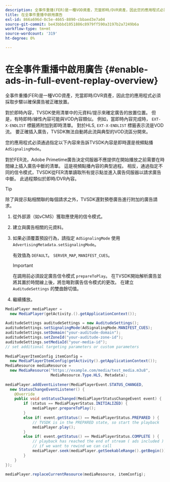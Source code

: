```yaml
---
description: 全事件重播(FER)是一種VOD資產，充當即時/DVR資產，因此您的應用程式必須採取步驟以確保廣告被正確放置。
title: 在全事件重播中啟用廣告
exl-id: 866a696d-0c5e-4665-8890-cbbaed3e7a04
source-git-commit: be43bbbd1051886c8979ff590a3197b2a7249b6a
workflow-type: tm+mt
source-wordcount: '319'
ht-degree: 0%

---
```


# 在全事件重播中啟用廣告 {#enable-ads-in-full-event-replay-overview}

全事件重播(FER)是一種VOD資產，充當即時/DVR資產，因此您的應用程式必須採取步驟以確保廣告被正確放置。

對於即時內容，TVSDK使用清單中的元資料/提示來確定廣告的放置位置。 但是，有時即時/線性內容可能與VOD內容類似。 例如，當即時內容完成時， `EXT-X-ENDLIST` 標籤將附加到即時清單。 對於HLS, `EXT-X-ENDLIST` 標籤表示流是VOD流。 要正確插入廣告，TVSDK無法自動將此流與典型的VOD流區分開來。

您的應用程式必須通過指定以下內容來告訴TVSDK內容是即時還是視頻點播 `AdSignalingMode`。

對於FER流，Adobe Primetime廣告決定伺服器不應提供在開始播放之前需要在時間線上插入廣告中斷的清單。 這是視頻點播內容的典型過程。 相反，通過指定不同的信令模式，TVSDK從FER清單讀取所有提示點並進入廣告伺服器以請求廣告中斷。 此過程類似於即時/DVR內容。

>[!TIP]
>
>除了與提示點相關聯的每個請求之外，TVSDK還對預卷廣告進行附加的廣告請求。

1. 從外部源（如vCMS）獲取應使用的信令模式。
1. 建立與廣告相關的元資料。
1. 如果必須覆蓋預設行為，請指定 `AdSignalingMode` 使用 `AdvertisingMetadata.setSignalingMode`。

   有效值為 `DEFAULT`。 `SERVER_MAP`, `MANIFEST_CUES`。

   >[!IMPORTANT]
   >
   >在調用前必須設定廣告信令模式 `prepareToPlay`。 在TVSDK開始解析廣告並將其置於時間線上後，將忽略對廣告信令模式的更改。 在建立 `AuditudeSettings` 的雙曲餘切值。

1. 繼續播放。

<!--<a id="example_6DECA71C3C3B4551805C09A80686552F"></a>-->

```java
MediaPlayer mediaPlayer =  
  new MediaPlayer(getActivity.().getApplicationContext()); 
 
AuditudeSettings auditudeSettings = new AuditudeSettings(); 
auditudeSettings.setSignalingMode(AdSignalingMode.MANIFEST_CUES); 
auditudeSettings.setDomain("your-auditude-domain"); 
auditudeSettings.setZoneId("your-auditude-zone-id"); 
auditudeSettings.setMediaId("your-media-id"); 
// set additional targeting parameters or custom parameters 
 
MediaPlayerItemConfig itemConfig =  
  new MediaPlayerItemConfig(getActivity().getApplicationContext()); 
MediaResource mediaResource =  
  new MediaResource("https://example.com/media/test_media.m3u8",  
                    MediaResource.Type.HLS, Metadata); 
 
mediaPlayer.addEventListener(MediaPlayerEvent.STATUS_CHANGED,  
  new StatusChangeEventListener() { 
    @Override 
    public void onStatusChanged(MediaPlayerStatusChangeEvent event) { 
        if (status == MediaPlayerStatus.INITIALIZED) { 
            mediaPlayer.prepareToPlay(); 
        } 
        else if( event.getStatus() == MediaPlayerStatus.PREPARED ) { 
            // TVSDK is in the PREPARED state, so start the playback 
            mediaPlayer.play(); 
        } 
        else if( event.getStatus() == MediaPlayerStatus.COMPLETE ) { 
            // playback has reached the end of stream ( ads included ) 
            // if we want to rewind we can call 
            mediaPlayer.seek(mediaPlayer.getSeekableRange().getBegin()); 
        } 
    } 
}); 
 
mediaPlayer.replaceCurrentResource(mediaResource, itemConfig); 
```
